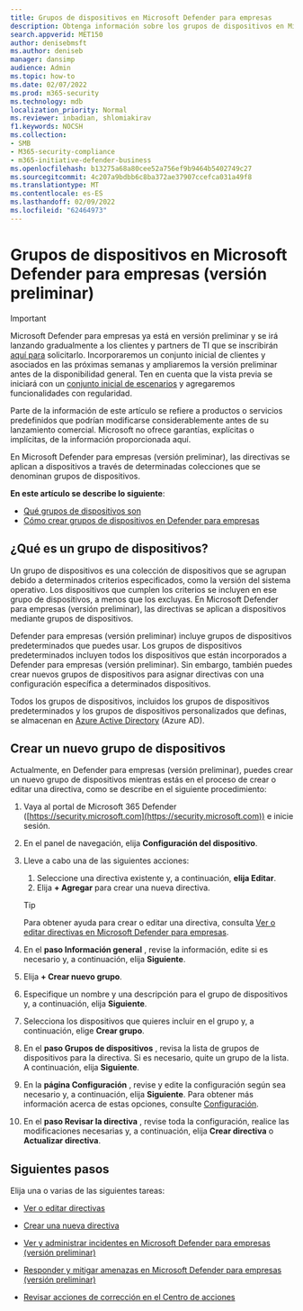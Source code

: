 ```yaml
---
title: Grupos de dispositivos en Microsoft Defender para empresas
description: Obtenga información sobre los grupos de dispositivos en Microsoft Defender para empresas
search.appverid: MET150
author: denisebmsft
ms.author: deniseb
manager: dansimp
audience: Admin
ms.topic: how-to
ms.date: 02/07/2022
ms.prod: m365-security
ms.technology: mdb
localization_priority: Normal
ms.reviewer: inbadian, shlomiakirav
f1.keywords: NOCSH
ms.collection:
- SMB
- M365-security-compliance
- m365-initiative-defender-business
ms.openlocfilehash: b13275a68a80cee52a756ef9b9464b5402749c27
ms.sourcegitcommit: 4c207a9bdbb6c8ba372ae37907ccefca031a49f8
ms.translationtype: MT
ms.contentlocale: es-ES
ms.lasthandoff: 02/09/2022
ms.locfileid: "62464973"
---
```

# <a name="device-groups-in-microsoft-defender-for-business-preview"></a>Grupos de dispositivos en Microsoft Defender para empresas (versión preliminar)

> [!IMPORTANT]
> Microsoft Defender para empresas ya está en versión preliminar y se irá lanzando gradualmente a los clientes y partners de TI que se inscribirán [aquí para](https://aka.ms/mdb-preview) solicitarlo. Incorporaremos un conjunto inicial de clientes y asociados en las próximas semanas y ampliaremos la versión preliminar antes de la disponibilidad general. Ten en cuenta que la vista previa se iniciará con un [conjunto inicial de escenarios](mdb-tutorials.md#try-these-preview-scenarios) y agregaremos funcionalidades con regularidad.
> 
> Parte de la información de este artículo se refiere a productos o servicios predefinidos que podrían modificarse considerablemente antes de su lanzamiento comercial. Microsoft no ofrece garantías, explícitas o implícitas, de la información proporcionada aquí. 

En Microsoft Defender para empresas (versión preliminar), las directivas se aplican a dispositivos a través de determinadas colecciones que se denominan grupos de dispositivos. 

**En este artículo se describe lo siguiente**:  

- [Qué grupos de dispositivos son](#what-is-a-device-group)   
- [Cómo crear grupos de dispositivos en Defender para empresas](#create-a-new-device-group)

## <a name="what-is-a-device-group"></a>¿Qué es un grupo de dispositivos?

Un grupo de dispositivos es una colección de dispositivos que se agrupan debido a determinados criterios especificados, como la versión del sistema operativo. Los dispositivos que cumplen los criterios se incluyen en ese grupo de dispositivos, a menos que los excluyas. En Microsoft Defender para empresas (versión preliminar), las directivas se aplican a dispositivos mediante grupos de dispositivos. 

Defender para empresas (versión preliminar) incluye grupos de dispositivos predeterminados que puedes usar. Los grupos de dispositivos predeterminados incluyen todos los dispositivos que están incorporados a Defender para empresas (versión preliminar). Sin embargo, también puedes crear nuevos grupos de dispositivos para asignar directivas con una configuración específica a determinados dispositivos. 

Todos los grupos de dispositivos, incluidos los grupos de dispositivos predeterminados y los grupos de dispositivos personalizados que definas, se almacenan en [Azure Active Directory](/azure/active-directory/fundamentals/active-directory-whatis) (Azure AD).

## <a name="create-a-new-device-group"></a>Crear un nuevo grupo de dispositivos

Actualmente, en Defender para empresas (versión preliminar), puedes crear un nuevo grupo de dispositivos mientras estás en el proceso de crear o editar una directiva, como se describe en el siguiente procedimiento: 

1. Vaya al portal de Microsoft 365 Defender ([https://security.microsoft.com](https://security.microsoft.com)) e inicie sesión.

2. En el panel de navegación, elija **Configuración del dispositivo**. 

3. Lleve a cabo una de las siguientes acciones:

    1. Seleccione una directiva existente y, a continuación, **elija Editar**.
    2. Elija **+ Agregar** para crear una nueva directiva.

    > [!TIP]
    > Para obtener ayuda para crear o editar una directiva, consulta [Ver o editar directivas en Microsoft Defender para empresas](mdb-view-edit-policies.md).

4. En el **paso Información general** , revise la información, edite si es necesario y, a continuación, elija **Siguiente**.

5. Elija **+ Crear nuevo grupo**. 

6. Especifique un nombre y una descripción para el grupo de dispositivos y, a continuación, elija **Siguiente**.

7. Selecciona los dispositivos que quieres incluir en el grupo y, a continuación, elige **Crear grupo**.

8. En el **paso Grupos de dispositivos** , revisa la lista de grupos de dispositivos para la directiva. Si es necesario, quite un grupo de la lista. A continuación, elija **Siguiente**.

9. En la **página Configuración** , revise y edite la configuración según sea necesario y, a continuación, elija **Siguiente**. Para obtener más información acerca de estas opciones, consulte [Configuración](mdb-next-gen-configuration-settings.md).

10. En el **paso Revisar la directiva** , revise toda la configuración, realice las modificaciones necesarias y, a continuación, elija **Crear directiva** o **Actualizar directiva**.

## <a name="next-steps"></a>Siguientes pasos

Elija una o varias de las siguientes tareas:

- [Ver o editar directivas](mdb-view-edit-policies.md)

- [Crear una nueva directiva](mdb-create-new-policy.md)

- [Ver y administrar incidentes en Microsoft Defender para empresas (versión preliminar)](mdb-view-manage-incidents.md)

- [Responder y mitigar amenazas en Microsoft Defender para empresas (versión preliminar)](mdb-respond-mitigate-threats.md)

- [Revisar acciones de corrección en el Centro de acciones](mdb-review-remediation-actions.md)